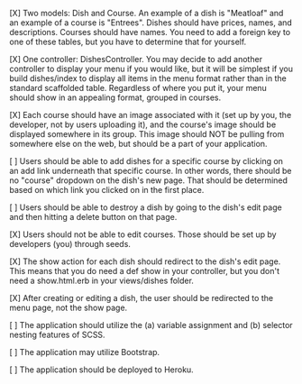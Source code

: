 [X] Two models: Dish and Course. An example of a dish is "Meatloaf" and an example of a course is "Entrees". Dishes should have prices, names, and descriptions. Courses should have names. You need to add a foreign key to one of these tables, but you have to determine that for yourself.

[X] One controller: DishesController. You may decide to add another controller to display your menu if you would like, but it will be simplest if you build dishes/index to display all items in the menu format rather than in the standard scaffolded table. Regardless of where you put it, your menu should show in an appealing format, grouped in courses.

[X] Each course should have an image associated with it (set up by you, the developer, not by users uploading it), and the course's image should be displayed somewhere in its group. This image should NOT be pulling from somewhere else on the web, but should be a part of your application.

[ ] Users should be able to add dishes for a specific course by clicking on an add link underneath that specific course. In other words, there should be no "course" dropdown on the dish's new page. That should be determined based on which link you clicked on in the first place.

[ ] Users should be able to destroy a dish by going to the dish's edit page and then hitting a delete button on that page.

[X] Users should not be able to edit courses. Those should be set up by developers (you) through seeds.

[X] The show action for each dish should redirect to the dish's edit page. This means that you do need a def show in your controller, but you don't need a show.html.erb in your views/dishes folder.

[X] After creating or editing a dish, the user should be redirected to the menu page, not the show page.

[ ] The application should utilize the (a) variable assignment and (b) selector nesting features of SCSS.

[ ] The application may utilize Bootstrap.

[ ] The application should be deployed to Heroku.
